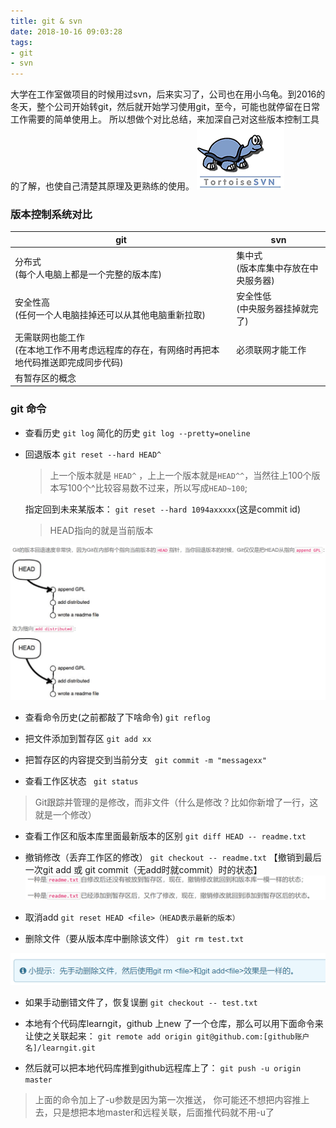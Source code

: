 ```yaml
---
title: git & svn
date: 2018-10-16 09:03:28
tags:
- git
- svn
---
```


  大学在工作室做项目的时候用过svn，后来实习了，公司也在用小乌龟。到2016的冬天，整个公司开始转git，然后就开始学习使用git，至今，可能也就停留在日常工作需要的简单使用上。
  所以想做个对比总结，来加深自己对这些版本控制工具的了解，也使自己清楚其原理及更熟练的使用。
![svn](git/svn.png)


<!-- more -->


### 版本控制系统对比

| git   | svn   |
| ----- | ----- |
| 分布式<br/>(每个人电脑上都是一个完整的版本库)| 集中式<br/>(版本库集中存放在中央服务器)  |
|安全性高<br/>(任何一个人电脑挂掉还可以从其他电脑重新拉取)|安全性低<br/>(中央服务器挂掉就完了)|
|无需联网也能工作<br/>(在本地工作不用考虑远程库的存在，有网络时再把本地代码推送即完成同步代码)|必须联网才能工作<br/>|
|有暂存区的概念||


### git 命令
- 查看历史
`git log`
 简化的历史
`git log --pretty=oneline`

- 回退版本
  `git reset --hard HEAD^`
  >上一个版本就是 `HEAD^` ，上上一个版本就是`HEAD^^`，当然往上100个版本写100个^比较容易数不过来，所以写成`HEAD~100`;

  指定回到未来某版本：
  `git reset --hard 1094axxxxx`(这是commit id)

  > HEAD指向的就是当前版本

![pointer](git/pointer.png)

- 查看命令历史(之前都敲了下啥命令)
`git reflog`

- 把文件添加到暂存区
`git add xx`

- 把暂存区的内容提交到当前分支
` git commit -m "messagexx"`

- 查看工作区状态
` git status`

> Git跟踪并管理的是修改，而非文件（什么是修改？比如你新增了一行，这就是一个修改）

- 查看工作区和版本库里面最新版本的区别
`git diff HEAD -- readme.txt`

- 撤销修改（丢弃工作区的修改）
`git checkout -- readme.txt`
【撤销到最后一次git add 或 git commit（无add时就commit）时的状态】
![reset](git/reset.png)

- 取消add
`git reset HEAD <file>（HEAD表示最新的版本）`
- 删除文件（要从版本库中删除该文件）
`git rm test.txt`

![delete](git/delete.png)

- 如果手动删错文件了，恢复误删
`git checkout -- test.txt`

- 本地有个代码库learngit，github 上new 了一个仓库，那么可以用下面命令来让使之关联起来：
`git remote add origin git@github.com:[github账户名]/learngit.git`

- 然后就可以把本地代码库推到github远程库上了：
`git push -u origin master`

>上面的命令加上了-u参数是因为第一次推送， 你可能还不想把内容推上去，只是想把本地master和远程关联，后面推代码就不用-u了

